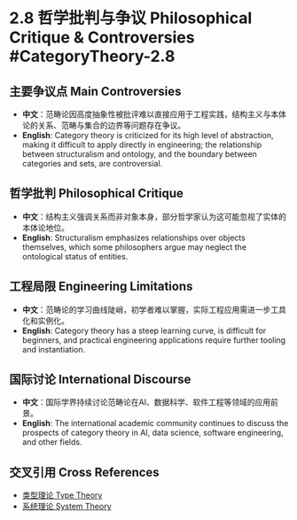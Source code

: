 # 2.8 哲学批判与争议 Philosophical Critique & Controversies #CategoryTheory-2.8

## 主要争议点 Main Controversies

- **中文**：范畴论因高度抽象性被批评难以直接应用于工程实践，结构主义与本体论的关系、范畴与集合的边界等问题存在争议。
- **English**: Category theory is criticized for its high level of abstraction, making it difficult to apply directly in engineering; the relationship between structuralism and ontology, and the boundary between categories and sets, are controversial.

## 哲学批判 Philosophical Critique

- **中文**：结构主义强调关系而非对象本身，部分哲学家认为这可能忽视了实体的本体论地位。
- **English**: Structuralism emphasizes relationships over objects themselves, which some philosophers argue may neglect the ontological status of entities.

## 工程局限 Engineering Limitations

- **中文**：范畴论的学习曲线陡峭，初学者难以掌握，实际工程应用需进一步工具化和实例化。
- **English**: Category theory has a steep learning curve, is difficult for beginners, and practical engineering applications require further tooling and instantiation.

## 国际讨论 International Discourse

- **中文**：国际学界持续讨论范畴论在AI、数据科学、软件工程等领域的应用前景。
- **English**: The international academic community continues to discuss the prospects of category theory in AI, data science, software engineering, and other fields.

## 交叉引用 Cross References

- [类型理论 Type Theory](../TypeTheory/README.md)
- [系统理论 System Theory](../SystemTheory/README.md)
